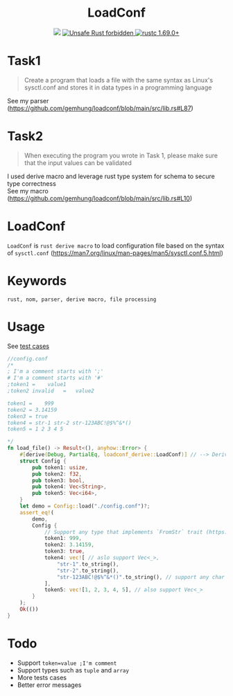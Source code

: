 <h1 align="center">LoadConf</h1>

<div align="center">
  <!-- CI -->
  <img src="https://github.com/gemhung/loadconf/actions/workflows/clippy.yaml/badge.svg" />
  <a href="https://github.com/rust-secure-code/safety-dance/">
    <img src="https://img.shields.io/badge/unsafe-forbidden-success.svg?style=flat-square"
      alt="Unsafe Rust forbidden" />
  </a>
  <a href="https://blog.rust-lang.org/2022/11/03/Rust-1.65.0.html">
    <img src="https://img.shields.io/badge/rustc-1.69.0+-ab6000.svg"
      alt="rustc 1.69.0+" />
  </a>
</div>

# Task1
> Create a program that loads a file with the same syntax as Linux's sysctl.conf and stores it in data types in a programming language

See my parser (https://github.com/gemhung/loadconf/blob/main/src/lib.rs#L87)


# Task2
> When executing the program you wrote in Task 1, please make sure that the input values can be validated

I used derive macro and leverage rust type system for schema to secure type correctness    
See my macro (https://github.com/gemhung/loadconf/blob/main/src/lib.rs#L10)


# LoadConf
`LoadConf` is `rust derive macro` to load configuration file based on the syntax of `sysctl.conf` (https://man7.org/linux/man-pages/man5/sysctl.conf.5.html)

# Keywords
```
rust, nom, parser, derive macro, file processing
```

# Usage
See [test cases](https://github.com/gemhung/loadconf/blob/main/tests/load.rs)
```rust
//config.conf
/*
; I'm a comment starts with ';'
# I'm a comment starts with '#'
;token1 =    value1
;token2 invalid   =   value2

token1 =    999   
token2 = 3.14159
token3 = true
token4 = str-1 str-2 str-123ABC!@$%^&*()
token5 = 1 2 3 4 5

*/
fn load_file() -> Result<(), anyhow::Error> {
    #[derive(Debug, PartialEq, loadconf_derive::LoadConf)] // --> Derive `LoadConf` here
    struct Config {
        pub token1: usize,
        pub token2: f32,
        pub token3: bool,
        pub token4: Vec<String>,
        pub token5: Vec<i64>,
    }
    let demo = Config::load("./config.conf")?;
    assert_eq!(
        demo,
        Config {
            // Support any type that implements `FromStr` trait (https://doc.rust-lang.org/std/str/trait.FromStr.html#implementors)
            token1: 999,
            token2: 3.14159,
            token3: true,
            token4: vec![ // aslo support Vec<_>,
                "str-1".to_string(),
                "str-2".to_string(),
                "str-123ABC!@$%^&*()".to_string(), // support any char except `;` and `#` because they are comment indicators
            ],
            token5: vec![1, 2, 3, 4, 5], // also support Vec<_>
        }
    );
    Ok(())
}
```

# Todo
* Support `token=value ;I'm comment`
* Support types such as `tuple` and `array`
* More tests cases
* Better error messages

